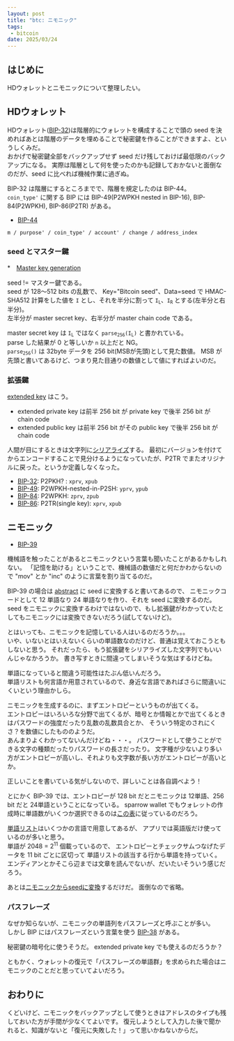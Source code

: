 ```yaml
---
layout: post
title: "btc: ニモニック"
tags:
 - bitcoin
date: 2025/03/24
---
```


## はじめに

HDウォレットとニモニックについて整理したい。

## HDウォレット

HDウォレット([BIP-32](https://github.com/bitcoin/bips/blob/master/bip-0032.mediawiki))は階層的にウォレットを構成することで頭の seed を決めればあとは階層のデータを埋めることで秘密鍵を作ることができますよ、というしくみだ。  
おかげで秘密鍵全部をバックアップせず seed だけ残しておけば最低限のバックアップになる。
実際は階層として何を使ったのかも記録しておかないと面倒なのだが、seed に比べれば機械作業に過ぎぬ。

BIP-32 は階層にするところまでで、階層を規定したのは BIP-44。  
`coin_type'` に関する BIP には BIP-49(P2WPKH nested in BIP-16), BIP-84(P2WPKH), BIP-86(P2TR) がある。

* [BIP-44](https://github.com/bitcoin/bips/blob/master/bip-0044.mediawiki)

```
m / purpose' / coin_type' / account' / change / address_index
```

### seed とマスター鍵

*　[Master key generation](https://github.com/bitcoin/bips/blob/master/bip-0032.mediawiki#master-key-generation)

seed != マスター鍵である。  
seed が 128～512 bits の乱数で、
Key="Bitcoin seed"、Data=seed で HMAC-SHA512 計算をした値を `I` とし、それを半分に割って <code class="language-plaintext highlighter-rouge">I<sub>L</sub></code>、<code class="language-plaintext highlighter-rouge">I<sub>R</sub></code> とする(左半分と右半分)。  
左半分が master secret key、右半分が master chain code である。

master secret key は <code class="language-plaintext highlighter-rouge">I<sub>L</sub></code> ではなく <code class="language-plaintext highlighter-rouge">parse<sub>256</sub>(I<sub>L</sub>)</code> と書かれている。  
parse した結果が 0 と等しいか `n` 以上だと NG。  
<code class="language-plaintext highlighter-rouge">parse<sub>256</sub>()</code> は 32byte データを 256 bit(MSBが先頭)として見た数値。
MSB が先頭と書いてあるけど、つまり見た目通りの数値として値にすればよいのだ。

### 拡張鍵

[extended key](https://github.com/bitcoin/bips/blob/master/bip-0032.mediawiki#extended-keys) はこう。

* extended private key は前半 256 bit が private key で後半 256 bit が chain code
* extended public key は前半 256 bit がその public key で後半 256 bit が chain code

人間が目にするときは文字列に[シリアライズ](https://github.com/bitcoin/bips/blob/master/bip-0032.mediawiki#serialization-format)する。
最初にバージョンを付けてからエンコードすることで見分けるようになっていたが、P2TR でまたオリジナルに戻った。というか定義しなくなった。

* [BIP-32](https://github.com/bitcoin/bips/blob/master/bip-0032.mediawiki#serialization-format): P2PKH? : `xprv`, `xpub`
* [BIP-49](https://github.com/bitcoin/bips/blob/master/bip-0049.mediawiki#extended-key-version): P2WPKH-nested-in-P2SH: `yprv`, `ypub`
* [BIP-84](https://github.com/bitcoin/bips/blob/master/bip-0084.mediawiki#extended-key-version): P2WPKH: `zprv`, `zpub`
* [BIP-86](https://github.com/bitcoin/bips/blob/master/bip-0086.mediawiki#test-vectors): P2TR(single key): `xprv`, `xpub`

## ニモニック

* [BIP-39](https://github.com/bitcoin/bips/blob/master/bip-0039.mediawiki)

機械語を触ったことがあるとニモニックという言葉も聞いたことがあるかもしれない。
「記憶を助ける」ということで、機械語の数値だと何だかわからないので "mov" とか "inc" のように言葉を割り当てるのだ。

BIP-39 の場合は [abstract](https://github.com/bitcoin/bips/blob/master/bip-0039.mediawiki#abstract) に seed に変換すると書いてあるので、
ニモニックコードとして 12 単語なり 24 単語なりを作り、それを seed に変換するのだ。
seed をニモニックに変換するわけではないので、もし拡張鍵がわかっていたとしてもニモニックには変換できないだろう(試してないけど)。

とはいっても、ニモニックを記憶している人はいるのだろうか。。。  
いや、いないとはいえないくらいの単語数なのだけど、普通は覚えておこうともしないと思う。
それだったら、もう拡張鍵をシリアライズした文字列でもいいんじゃなかろうか。
書き写すときに間違ってしまいそうな気はするけどね。

単語になっていると間違う可能性はたぶん低いんだろう。  
単語リストも何言語か用意されているので、身近な言語であればさらに間違いにくいという理由かしら。

ニモニックを生成するのに、まずエントロピーというものが出てくる。  
エントロピーはいろいろな分野で出てくるが、暗号とか情報とかで出てくるときはパスワードの強度だったり乱数の乱数具合とか、
そういう特定のされにくさ？を数値にしたもののようだ。  
あんまりよくわかってないんだけどね・・・。
パスワードとして使うことができる文字の種類だったりパスワードの長さだったり。
文字種が少ないより多い方がエントロピーが高いし、それよりも文字数が長い方がエントロピーが高いとか。

正しいことを書いている気がしないので、詳しいことは各自調べよう！

とにかく BIP-39 では、エントロピーが 128 bit だとニモニックは 12単語、256 bit だと 24単語ということになっている。
sparrow wallet でもウォレットの作成時に単語数がいくつか選択できるのは[この表](https://github.com/bitcoin/bips/blob/master/bip-0039.mediawiki#generating-the-mnemonic)に従っているのだろう。

[単語リスト](https://github.com/bitcoin/bips/blob/master/bip-0039/bip-0039-wordlists.md)はいくつかの言語で用意してあるが、
アプリでは英語版だけ使っているのが多いと思う。  
単語が 2048 = 2<sup>11</sup> 個載っているので、
エントロピーとチェックサムつなげたデータを 11 bit ごとに区切って
単語リストの該当する行から単語を持っていく。  
エンディアンとかそこら辺までは文章を読んでないが、だいたいそういう感じだろう。

あとは[ニモニックからseedに変換](https://github.com/bitcoin/bips/blob/master/bip-0039.mediawiki#from-mnemonic-to-seed)するだけだ。
面倒なので省略。

### パスフレーズ

なぜか知らないが、ニモニックの単語列をパスフレーズと呼ぶことが多い。  
しかし BIP にはパスフレーズという言葉を使う [BIP-38](https://github.com/bitcoin/bips/blob/master/bip-0038.mediawiki) がある。

秘密鍵の暗号化に使うそうだ。
extended private key でも使えるのだろうか？

ともかく、ウォレットの復元で「パスフレーズの単語群」を求められた場合はニモニックのことだと思っていてよいだろう。

## おわりに

くどいけど、ニモニックをバックアップとして使うときはアドレスのタイプも残しておいた方が手間が少なくてよいです。
復元しようとして入力した後で聞かれると、知識がないと「復元に失敗した！」って思いかねないからだ。
